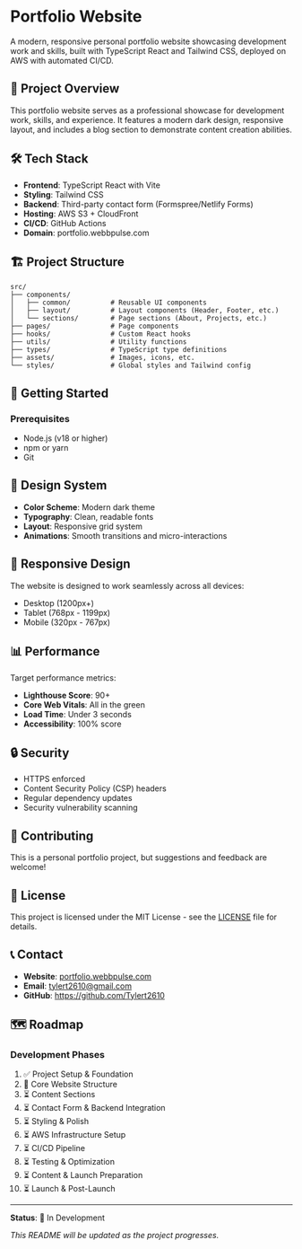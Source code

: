 # Portfolio Website

A modern, responsive personal portfolio website showcasing development work and skills, built with TypeScript React and Tailwind CSS, deployed on AWS with automated CI/CD.

## 🚀 Project Overview

This portfolio website serves as a professional showcase for development work, skills, and experience. It features a modern dark design, responsive layout, and includes a blog section to demonstrate content creation abilities.

## 🛠️ Tech Stack

- **Frontend**: TypeScript React with Vite
- **Styling**: Tailwind CSS
- **Backend**: Third-party contact form (Formspree/Netlify Forms)
- **Hosting**: AWS S3 + CloudFront
- **CI/CD**: GitHub Actions
- **Domain**: portfolio.webbpulse.com


## 🏗️ Project Structure

```
src/
├── components/
│   ├── common/          # Reusable UI components
│   ├── layout/          # Layout components (Header, Footer, etc.)
│   └── sections/        # Page sections (About, Projects, etc.)
├── pages/               # Page components
├── hooks/               # Custom React hooks
├── utils/               # Utility functions
├── types/               # TypeScript type definitions
├── assets/              # Images, icons, etc.
└── styles/              # Global styles and Tailwind config
```

## 🚀 Getting Started

### Prerequisites

- Node.js (v18 or higher)
- npm or yarn
- Git



## 🎨 Design System

- **Color Scheme**: Modern dark theme
- **Typography**: Clean, readable fonts
- **Layout**: Responsive grid system
- **Animations**: Smooth transitions and micro-interactions

## 📱 Responsive Design

The website is designed to work seamlessly across all devices:
- Desktop (1200px+)
- Tablet (768px - 1199px)
- Mobile (320px - 767px)



## 📊 Performance

Target performance metrics:
- **Lighthouse Score**: 90+
- **Core Web Vitals**: All in the green
- **Load Time**: Under 3 seconds
- **Accessibility**: 100% score

## 🔒 Security

- HTTPS enforced
- Content Security Policy (CSP) headers
- Regular dependency updates
- Security vulnerability scanning

## 🤝 Contributing

This is a personal portfolio project, but suggestions and feedback are welcome!

## 📄 License

This project is licensed under the MIT License - see the [LICENSE](LICENSE) file for details.

## 📞 Contact

- **Website**: [portfolio.webbpulse.com](https://portfolio.webbpulse.com)
- **Email**: tylert2610@gmail.com
- **GitHub**: https://github.com/Tylert2610

## 🗺️ Roadmap

### Development Phases

1. ✅ Project Setup & Foundation
2. 🔄 Core Website Structure
3. ⏳ Content Sections
4. ⏳ Contact Form & Backend Integration
5. ⏳ Styling & Polish
6. ⏳ AWS Infrastructure Setup
7. ⏳ CI/CD Pipeline
8. ⏳ Testing & Optimization
9. ⏳ Content & Launch Preparation
10. ⏳ Launch & Post-Launch

---

**Status**: 🚧 In Development

*This README will be updated as the project progresses.*
